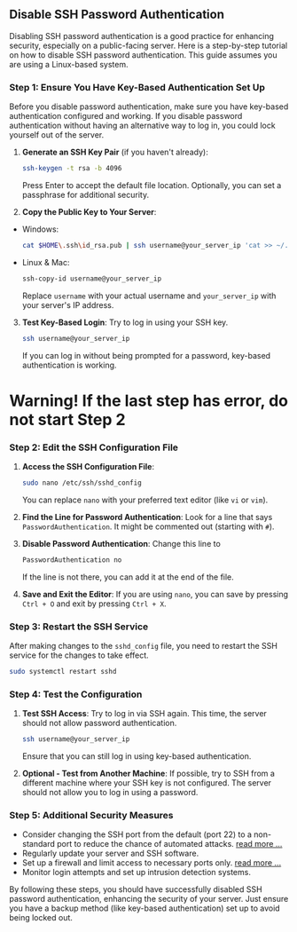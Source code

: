 
## Disable SSH Password Authentication
Disabling SSH password authentication is a good practice for enhancing security, especially on a public-facing server. Here is a step-by-step tutorial on how to disable SSH password authentication. This guide assumes you are using a Linux-based system.

### Step 1: Ensure You Have Key-Based Authentication Set Up
Before you disable password authentication, make sure you have key-based authentication configured and working. If you disable password authentication without having an alternative way to log in, you could lock yourself out of the server.

1. **Generate an SSH Key Pair** (if you haven't already):
   ```bash
   ssh-keygen -t rsa -b 4096
   ```
   Press Enter to accept the default file location. Optionally, you can set a passphrase for additional security.

2. **Copy the Public Key to Your Server**:

- Windows:
   ```bash
   cat $HOME\.ssh\id_rsa.pub | ssh username@your_server_ip 'cat >> ~/.ssh/authorized_keys'
   ```

- Linux & Mac:
   ```bash
   ssh-copy-id username@your_server_ip
   ```

   Replace `username` with your actual username and `your_server_ip` with your server's IP address.

3. **Test Key-Based Login**: Try to log in using your SSH key.
   ```bash
   ssh username@your_server_ip
   ```
   If you can log in without being prompted for a password, key-based authentication is working.

# Warning! If the last step has error, do not start Step 2
### Step 2: Edit the SSH Configuration File

1. **Access the SSH Configuration File**:
   ```bash
   sudo nano /etc/ssh/sshd_config
   ```
   You can replace `nano` with your preferred text editor (like `vi` or `vim`).

2. **Find the Line for Password Authentication**: Look for a line that says `PasswordAuthentication`. It might be commented out (starting with `#`).

3. **Disable Password Authentication**: Change this line to
   ```bash
   PasswordAuthentication no
   ```
   If the line is not there, you can add it at the end of the file.

4. **Save and Exit the Editor**: If you are using `nano`, you can save by pressing `Ctrl + O` and exit by pressing `Ctrl + X`.

### Step 3: Restart the SSH Service

After making changes to the `sshd_config` file, you need to restart the SSH service for the changes to take effect.

```bash
sudo systemctl restart sshd
```

### Step 4: Test the Configuration

1. **Test SSH Access**: Try to log in via SSH again. This time, the server should not allow password authentication.
   ```bash
   ssh username@your_server_ip
   ```
   Ensure that you can still log in using key-based authentication.

2. **Optional - Test from Another Machine**: If possible, try to SSH from a different machine where your SSH key is not configured. The server should not allow you to log in using a password.

### Step 5: Additional Security Measures

- Consider changing the SSH port from the default (port 22) to a non-standard port to reduce the chance of automated attacks. [read more ...](https://github.com/hiddify/Hiddify-Manager/wiki/How-to-change-SSH-port-on-your-server)
- Regularly update your server and SSH software.
- Set up a firewall and limit access to necessary ports only. [read more ...](https://github.com/hiddify/Hiddify-Manager/wiki/How-to-setup-Firewall-on-Hiddify-panel)
- Monitor login attempts and set up intrusion detection systems.

By following these steps, you should have successfully disabled SSH password authentication, enhancing the security of your server. Just ensure you have a backup method (like key-based authentication) set up to avoid being locked out.
